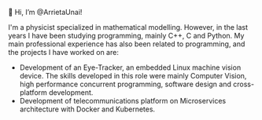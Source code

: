 👋 Hi, I’m @ArrietaUnai! 

I'm a physicist specialized in mathematical modelling. However, in the last years I have been studying programming, mainly C++, C and Python. My main professional experience has also been related to programming, and the projects I have worked on are:

- Development of an Eye-Tracker, an embedded Linux machine vision device. The skills developed in this role were mainly Computer Vision, high performance concurrent programming, software design and cross-platform development.
- Development of telecommunications platform on Microservices architecture with Docker and Kubernetes.
